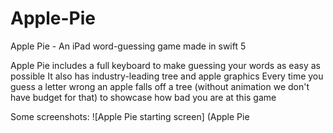 # Apple-Pie
Apple Pie - An iPad word-guessing game made in swift 5

Apple Pie includes a full keyboard to make guessing your words as easy as possible
It also has industry-leading tree and apple graphics
Every time you guess a letter wrong an apple falls off a tree (without animation we don't have budget for that) to showcase how bad you are at this game

Some screenshots:
![Apple Pie starting screen] (Apple Pie
